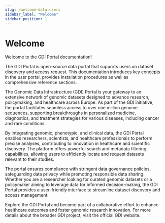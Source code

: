 ```yaml
---
slug: /welcome-data-users
sidebar_label: "Welcome"
sidebar_position: 1
---
```


<!-- 
SPDX-FileCopyrightText: 2025 Genomic Data Infrastructure
SPDX-License-Identifier: CC-BY-4.0
-->

# Welcome

Welcome to the GDI Portal documentation!

The GDI Portal is open-source data portal that supports users on dataset discovery and access request. This documentation introduces key concepts in the user portal, provides installation procedures as well as comprehensive reference sections.

The Genomic Data Infrastructure (GDI) Portal is your gateway to an extensive network of genomic datasets designed to advance research, policymaking, and healthcare across Europe. As part of the GDI initiative, the portal facilitates seamless access to over one million genome sequences, supporting breakthroughs in personalized medicine, diagnostics, and treatment strategies for various diseases, including cancer and rare conditions.

By integrating genomic, phenotypic, and clinical data, the GDI Portal enables researchers, scientists, and healthcare professionals to perform precise analyses, contributing to innovation in healthcare and scientific discovery. The platform offers powerful search and metadata filtering capabilities, allowing users to efficiently locate and request datasets relevant to their studies.

The portal ensures compliance with stringent data governance policies, safeguarding data privacy while promoting responsible data sharing. Whether you are a researcher looking for curated genomic datasets or a policymaker aiming to leverage data for informed decision-making, the GDI Portal provides a user-friendly interface to streamline dataset discovery and access management.

Explore the GDI Portal and become part of a collaborative effort to enhance healthcare outcomes and foster genomic research innovation. For more details about the broader GDI project, visit the official GDI website.
